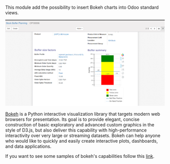 This module add the possibility to insert Bokeh charts into Odoo
standard views.

![Bokeh Chart inserted into an Odoo view](../static/description/example.png)

[Bokeh](https://bokeh.pydata.org) is a Python interactive visualization
library that targets modern web browsers for presentation. Its goal is
to provide elegant, concise construction of basic exploratory and
advanced custom graphics in the style of D3.js, but also deliver this
capability with high-performance interactivity over very large or
streaming datasets. Bokeh can help anyone who would like to quickly and
easily create interactive plots, dashboards, and data applications.

If you want to see some samples of bokeh's capabilities follow this
[link](https://bokeh.pydata.org/en/latest/docs/gallery.html).

